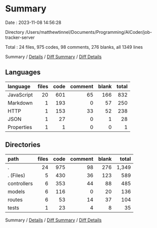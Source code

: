 # Summary

Date : 2023-11-08 14:56:28

Directory /Users/matthewtinnel/Documents/Programming/AICoder/job-tracker-server

Total : 24 files,  975 codes, 98 comments, 276 blanks, all 1349 lines

Summary / [Details](details.md) / [Diff Summary](diff.md) / [Diff Details](diff-details.md)

## Languages
| language | files | code | comment | blank | total |
| :--- | ---: | ---: | ---: | ---: | ---: |
| JavaScript | 20 | 601 | 65 | 166 | 832 |
| Markdown | 1 | 193 | 0 | 57 | 250 |
| HTTP | 1 | 153 | 33 | 52 | 238 |
| JSON | 1 | 27 | 0 | 1 | 28 |
| Properties | 1 | 1 | 0 | 0 | 1 |

## Directories
| path | files | code | comment | blank | total |
| :--- | ---: | ---: | ---: | ---: | ---: |
| . | 24 | 975 | 98 | 276 | 1,349 |
| . (Files) | 5 | 430 | 36 | 123 | 589 |
| controllers | 6 | 353 | 44 | 88 | 485 |
| models | 6 | 116 | 0 | 20 | 136 |
| routes | 6 | 53 | 14 | 37 | 104 |
| tests | 1 | 23 | 4 | 8 | 35 |

Summary / [Details](details.md) / [Diff Summary](diff.md) / [Diff Details](diff-details.md)